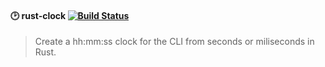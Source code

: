 #### :clock2: rust-clock [![Build Status](https://travis-ci.org/stpettersens/rust-clock.png?branch=master)](https://travis-ci.org/stpettersens/rust-clock)
> Create a hh:mm:ss clock for the CLI from seconds or miliseconds in Rust. 

